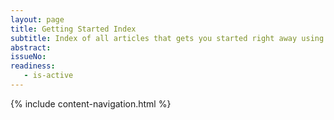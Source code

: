 ```yaml
---
layout: page
title: Getting Started Index
subtitle: Index of all articles that gets you started right away using the V²Agile System.
abstract: 
issueNo: 
readiness:
   - is-active
---
```


{% include content-navigation.html %}
